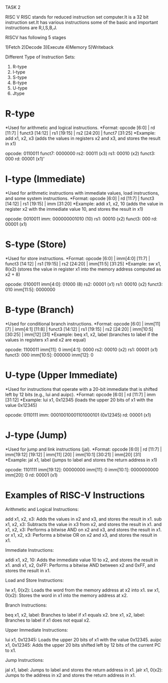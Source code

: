 TASK 2

RISC V RISC stands for reduced instruction set computer.It is a 32 bit instruction set.It has various instructions some of the basic and important instructions are R,I,S,B,J.

RISCV has following 5 stages

1)Fetch 2)Decode 3)Execute 4)Memory 5)Writeback

Different Type of Instruction Sets:

1. R-type
2. I-type
3. S-type
4. B-type
5. U-type
6. Jtype

# R-type 
*Used for arithmetic and logical instructions.
*Format: opcode [6:0] | rd [11:7] | funct3 [14:12] | rs1 [19:15] | rs2 [24:20] | funct7 [31:25]
*Example: add x1, x2, x3 (adds the values in registers x2 and x3, and stores the result in x1)

opcode: 0110011
funct7: 0000000
rs2: 00011 (x3)
rs1: 00010 (x2)
funct3: 000
rd: 00001 (x1)'

# I-type (Immediate)
*Used for arithmetic instructions with immediate values, load instructions, and some system instructions.
*Format: opcode [6:0] | rd [11:7] | funct3 [14:12] | rs1 [19:15] | imm [31:20]
*Example: addi x1, x2, 10 (adds the value in register x2 with the immediate value 10, and stores the result in x1)

opcode: 0010011
imm: 000000001010 (10)
rs1: 00010 (x2)
funct3: 000
rd: 00001 (x1)

# S-type (Store)
*Used for store instructions.
*Format: opcode [6:0] | imm[4:0] [11:7] | funct3 [14:12] | rs1 [19:15] | rs2 [24:20] | imm[11:5] [31:25]
*Example: sw x1, 8(x2) (stores the value in register x1 into the memory address computed as x2 + 8)

opcode: 0100011
imm[4:0]: 01000 (8)
rs2: 00001 (x1)
rs1: 00010 (x2)
funct3: 010
imm[11:5]: 0000000

# B-type (Branch)
*Used for conditional branch instructions.
*Format: opcode [6:0] | imm[11] [7] | imm[4:1] [11:8] | funct3 [14:12] | rs1 [19:15] | rs2 [24:20] | imm[10:5] [30:25] | imm[12] [31]
*Example: beq x1, x2, label (branches to label if the values in registers x1 and x2 are equal)

opcode: 1100011
imm[11]: 0
imm[4:1]: 0000
rs2: 00010 (x2)
rs1: 00001 (x1)
funct3: 000
imm[10:5]: 000000
imm[12]: 0

# U-type (Upper Immediate)
*Used for instructions that operate with a 20-bit immediate that is shifted left by 12 bits (e.g., lui and auipc).
*Format: opcode [6:0] | rd [11:7] | imm [31:12]
*Example: lui x1, 0x12345 (loads the upper 20 bits of x1 with the value 0x12345)

opcode: 0110111
imm: 00010010001101000101 (0x12345)
rd: 00001 (x1)

# J-type (Jump)
*Used for jump and link instructions (jal).
*Format: opcode [6:0] | rd [11:7] | imm[19:12] [19:12] | imm[11] [20] | imm[10:1] [30:21] | imm[20] [31]
*Example: jal x1, label (jumps to label and stores the return address in x1)

opcode: 1101111
imm[19:12]: 00000000
imm[11]: 0
imm[10:1]: 0000000000
imm[20]: 0
rd: 00001 (x1)

# Examples of RISC-V Instructions

Arithmetic and Logical Instructions:

add x1, x2, x3: Adds the values in x2 and x3, and stores the result in x1.
sub x1, x2, x3: Subtracts the value in x3 from x2, and stores the result in x1.
and x1, x2, x3: Performs a bitwise AND on x2 and x3, and stores the result in x1.
or x1, x2, x3: Performs a bitwise OR on x2 and x3, and stores the result in x1.

Immediate Instructions:

addi x1, x2, 10: Adds the immediate value 10 to x2, and stores the result in x1.
andi x1, x2, 0xFF: Performs a bitwise AND between x2 and 0xFF, and stores the result in x1.

Load and Store Instructions:

lw x1, 0(x2): Loads the word from the memory address at x2 into x1.
sw x1, 0(x2): Stores the word in x1 into the memory address at x2.

Branch Instructions:

beq x1, x2, label: Branches to label if x1 equals x2.
bne x1, x2, label: Branches to label if x1 does not equal x2.

Upper Immediate Instructions:

lui x1, 0x12345: Loads the upper 20 bits of x1 with the value 0x12345.
auipc x1, 0x12345: Adds the upper 20 bits shifted left by 12 bits of the current PC to x1.

Jump Instructions:

jal x1, label: Jumps to label and stores the return address in x1.
jalr x1, 0(x2): Jumps to the address in x2 and stores the return address in x1.
